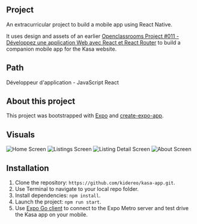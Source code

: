 ## Project

An extracurricular project to build a mobile app using React Native.

It uses design and assets of an earlier [Openclassrooms Project #011 - Développez une application Web avec React et React Router](https://github.com/kidereo/oc-p011) to build a companion mobile app for the Kasa website.

## Path

Développeur d'application - JavaScript React

## About this project

This project was bootstrapped with [Expo](https://expo.dev) and [create-expo-app](https://docs.expo.dev/get-started/create-a-new-app/).

## Visuals

![Home Screen](./visuals/home-screen.png "Home Screen")
![Listings Screen](./visuals/listings-screen.png "Listings Screen")
![Listing Detail Screen](./visuals/listing-detail-screen.png "Listing Detail Screen")
![About Screen](./visuals/about-screen.png "About Screen")

## Installation

1. Clone the repository: `https://github.com/kidereo/kasa-app.git`.
2. Use Terminal to navigate to your local repo folder.
3. Install dependencies: `npm install`.
4. Launch the project: `npm run start`.
5. Use [Expo Go client](https://expo.dev/client) to connect to the Expo Metro server and test drive the Kasa app on your mobile.
